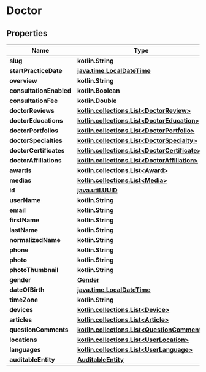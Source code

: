 
# Doctor

## Properties
Name | Type | Description | Notes
------------ | ------------- | ------------- | -------------
**slug** | **kotlin.String** |  |  [optional]
**startPracticeDate** | [**java.time.LocalDateTime**](java.time.OffsetDateTime.md) |  |  [optional]
**overview** | **kotlin.String** |  |  [optional]
**consultationEnabled** | **kotlin.Boolean** |  |  [optional]
**consultationFee** | **kotlin.Double** |  |  [optional]
**doctorReviews** | [**kotlin.collections.List&lt;DoctorReview&gt;**](DoctorReview.md) |  |  [optional]
**doctorEducations** | [**kotlin.collections.List&lt;DoctorEducation&gt;**](DoctorEducation.md) |  |  [optional]
**doctorPortfolios** | [**kotlin.collections.List&lt;DoctorPortfolio&gt;**](DoctorPortfolio.md) |  |  [optional]
**doctorSpecialties** | [**kotlin.collections.List&lt;DoctorSpecialty&gt;**](DoctorSpecialty.md) |  |  [optional]
**doctorCertificates** | [**kotlin.collections.List&lt;DoctorCertificate&gt;**](DoctorCertificate.md) |  |  [optional]
**doctorAffiliations** | [**kotlin.collections.List&lt;DoctorAffiliation&gt;**](DoctorAffiliation.md) |  |  [optional]
**awards** | [**kotlin.collections.List&lt;Award&gt;**](Award.md) |  |  [optional]
**medias** | [**kotlin.collections.List&lt;Media&gt;**](Media.md) |  |  [optional]
**id** | [**java.util.UUID**](java.util.UUID.md) |  |  [optional]
**userName** | **kotlin.String** |  |  [optional]
**email** | **kotlin.String** |  |  [optional]
**firstName** | **kotlin.String** |  |  [optional]
**lastName** | **kotlin.String** |  |  [optional]
**normalizedName** | **kotlin.String** |  |  [optional]
**phone** | **kotlin.String** |  |  [optional]
**photo** | **kotlin.String** |  |  [optional]
**photoThumbnail** | **kotlin.String** |  |  [optional]
**gender** | [**Gender**](Gender.md) |  |  [optional]
**dateOfBirth** | [**java.time.LocalDateTime**](java.time.OffsetDateTime.md) |  |  [optional]
**timeZone** | **kotlin.String** |  |  [optional]
**devices** | [**kotlin.collections.List&lt;Device&gt;**](Device.md) |  |  [optional]
**articles** | [**kotlin.collections.List&lt;Article&gt;**](Article.md) |  |  [optional]
**questionComments** | [**kotlin.collections.List&lt;QuestionComment&gt;**](QuestionComment.md) |  |  [optional]
**locations** | [**kotlin.collections.List&lt;UserLocation&gt;**](UserLocation.md) |  |  [optional]
**languages** | [**kotlin.collections.List&lt;UserLanguage&gt;**](UserLanguage.md) |  |  [optional]
**auditableEntity** | [**AuditableEntity**](AuditableEntity.md) |  |  [optional]



